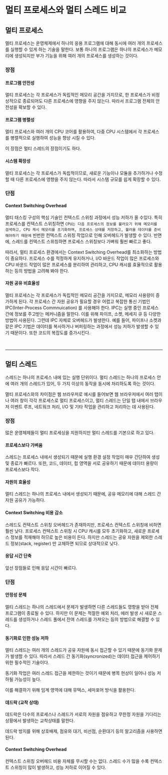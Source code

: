 # 멀티 프로세스와 멀티 스레드 비교

## 멀티 프로세스

멀티 프로세스는 운영체제에서 하나의 응용 프로그램에 대해 동시에 여러 개의 프로세스를 실행할 수 있게 하는 기술을 말한다.
보통 하나의 프로그램은 하나의 프로세스가 메모리에 생성되지만 부가 기능을 위해 여러 개의 프로세스를 생성하는 것이다.

### 장점

#### 프로그램 안전성

멀티 프로세스는 각 프로세스가 독립적인 메모리 공간을 가지므로, 한 프로세스가 비정상적으로 종료되어도 다른 프로세스에 영향을 주지 않는다. 따라서 프로그램 전체의 안전성을 확보할 수 있다.

#### 프로그램 병렬성

멀티 프로세스와 여러 개의 CPU 코어를 활용하여, 다중 CPU 시스템에서 각 프로세스를 병렬적으로 실행하여 성능을 향상 시킬 수 있다.

이 장점은 멀티 스레드의 장점이기도 하다.

#### 시스템 확장성

멀티 프로세스는 각 프로세스가 독립적이므로, 새로운 기능이나 모듈을 추가하거나 수정할 때 다른 프로세스에 영향을 주지 않는다. 따라서 시스템 규모를 쉽게 확장할 수 있다.

### 단점

#### Context Switching Overhead

멀티 태스킹 구성의 핵심 기술인 컨텍스트 스위칭 과정에서 성능 저하가 올 수있다. 
특히 프로세스를 컨텍스트 스위칭하면 `CPU는 다음 프로세스의 정보를 불러오기 위해 메모리를 검색하고, CPU 캐시 메모리를 초기화하며, 프로세스 상태를 저장하고, 불러올 데이터를 준비해야하기 때문에` 빈번한 컨텍스트 스위칭 작업으로 인해 오버헤드가 발생할 수 있다.
반면에, 스레드를 컨텍스트 스위칭하면 프로세스 스위칭보다 가벼워 훨씬 빠르고 좋다.

따라서, 멀티 프로세스 환경에서는 Context Switching Overhead를 최소화하는 방법이 중요하다.
프로세스 수를 적정하게 유지하거나, I/O 바운드 작업이 많은 프로세스와 CPU 바운드 작업이 많은 프로세스를 분리하여 관리하고, CPU 캐시를 효율적으로 활용하는 등의 방법을 고려해 봐야 한다.

#### 자원 공유 비효율성

멀티 프로세스는 각 프로세스가 독립적인 메모리 공간을 가지므로, 메모리 사용량이 증가하게 된다.
각 프로세스 간 자원 공유가 필요할 경우 어렵고 복잡한 통신 기법인 IPC(Inter-Process Commnuication) 를 사용해야 한다.
IPC는 실행 중인 프로세스 간에 정보를 주고받는 메커니즘을 말한다. 이를 위해 파이프, 소켓, 메세지 큐 등 다양한 방법이 사용된다. 그런데 IPC 자체로 오버헤드가 발생한다. 예를 들어, 파이프나 소켓과 같은 IPC 기법은 데이터를 복사하거나 버퍼링하는 과정에서 성능 저하가 발생할 수 있기 때문이다. 또한 코드의 복잡도를 증가시킨다.

<br>

---
## 멀티 스레드

스레드는 하나의 프로세스 내에 있는 실행 단위이다. 멀티 스레드는 하나의 프로세스 안에 여러 개의 스레드가 있어, 두 가지 이상의 동작을 동시에 처리하도록 하는 것이다.

멀티 프로세스와의 차이점은 웹 브라우저로 예시를 들어보면 웹 브라우저에서 여러 탭이나 여러 창이 각각 프로세스로 멀티 프로세스이고, 멀티 스레드는 단일 탭 내에서 브라우저 이벤트 루프, 네트워크 처리, I/O 및 기타 작업을 관리하고 처리하는 데 사용된다.

### 장점

많은 운영체제들이 멀티 프로세싱을 지원하지만 멀티 스레드를 기본으로 하고 있다. 

#### 프로세스보다 가벼움

스레드는 프로세스 내에서 생성되기 때문에 실행 환경 설정 작업이 매우 간단하여 생성 및 종료가 빠르다.
또한, 코드, 데이터, 힙 영역을 서로 공유하기 때문에 데이터 용량이 프로세스보다 작다.

#### 자원의 효율성

멀티 스레드는 하나의 프로세스 내에서 생성되기 때문에, 공유 메모리에 대해 스레드 간 자원 공유가 가능하다. 

#### Context Switching 비용 감소

스레드도 컨텍스트 스위칭 오버헤드가 존재하지만, 프로세스 컨텍스트 스위칭에 비하면 훨씬 낮다.
프로세스 컨텍스트 스위칭 시 CPU 캐시를 모두 초기화하고, 새로운 프로세스 정보를 적재해야 하므로 높은 비용이 든다. 하지만 스레드는 공유 자원을 제외한 스레드 정보(stack, register) 만 교체하면 되므로 상대적으로 낮다.

#### 응답 시간 단축

앞선 장점들로 인해 응답 시간이 빠르다.

### 단점

#### 안정성 문제

멀티 스레드는 하나의 스레드에서 문제가 발생하면 다른 스레드들도 영향을 받아 전체 프로그램이 종료될 수 있다.
하지만 이 문제는 적절한 예외 처리, 에러 발생 시 새로운 스레드를 생성하거나 스레드 풀에서 잔여 스레드를 가져오는 등의 방법으로 해결할 수 있다.

#### 동기화로 인한 성능 저하

멀티 스레드는 여러 개의 스레드가  공유 자원에 동시 접근할 수 있기 때문에 동기화 문제가 발생할 수 있다. 따라서 스레드 간 동기화(syncronized)는 데이터 접근을 제어하기 위한 필수적인 기술이다.

동기화 작업은 여러 스레드 접근을 제한하는 것이기 때문에 병목 현상이 일어나 성능 저하될 가능성이 높다.

이를 해결하기 위해 임계 영역에 대해 뮤텍스, 세마포어 방식을 활용한다.

#### 데드락 (교착 상태)

데드락은 다수의 프로세스나 스레드가 서로의 자원을 점유하고 무한정 자원을 기다리는 상황에서 발생하는 교착상태를 말한다.

데드락 방지를 위해 상호배제, 점유와 대기, 비선점, 순환대기 등의 알고리즘을 사용하면 된다.

#### Context Switching Overhead

컨텍스트 스위칭 오버헤드 비용 자체를 무시할 수는 없다. 스레드 수가 많을 수록 컨텍스트 스위칭이 많이 발생하고, 성능 저하로 이어질 수 있다.

